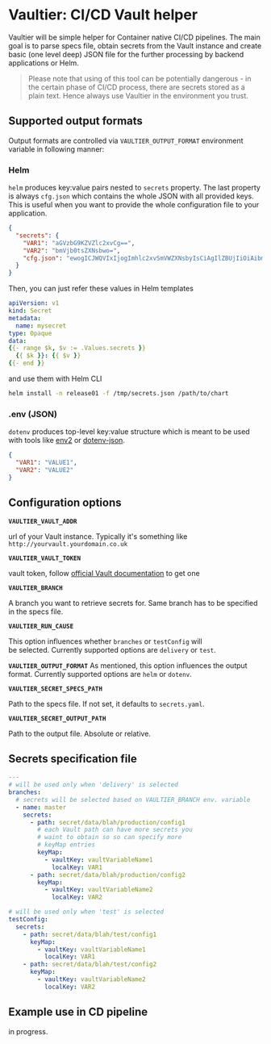 # Vaultier: CI/CD Vault helper

Vaultier will be simple helper for Container native CI/CD pipelines. 
The main goal is to parse specs file, obtain secrets from the Vault 
instance and create basic (one level deep) JSON file for the further 
processing by backend applications or Helm.

> Please note that using of this tool can be potentially dangerous - 
> in the certain phase of CI/CD process, there are secrets stored as 
> a plain text. Hence always use Vaultier in the environment you trust.

## Supported output formats

Output formats are controlled via `VAULTIER_OUTPUT_FORMAT` environment variable 
in following manner:

### Helm

`helm` produces key:value pairs nested to `secrets` property. The last property is 
always `cfg.json` which contains the whole JSON with all provided keys. This is useful 
when you want to provide the whole configuration file to your application.

```json
{
  "secrets": {
    "VAR1": "aGVzbG9KZVZlc2xvCg==",
    "VAR2": "bmVjb0tsZXNsbwo=",
    "cfg.json": "ewogICJWQVIxIjogImhlc2xvSmVWZXNsbyIsCiAgIlZBUjIiOiAibmVjb0tsZXNsbyIKfQo="
  }
}
```

Then, you can just refer these values in Helm templates

```yaml
apiVersion: v1
kind: Secret
metadata:
  name: mysecret
type: Opaque
data:
{{- range $k, $v := .Values.secrets }}
  {{ $k }}: {{ $v }}
{{- end }}
```

and use them with Helm CLI

```bash
helm install -n release01 -f /tmp/secrets.json /path/to/chart
```

### .env (JSON)

`dotenv` produces top-level key:value structure which is meant to be 
used with tools like [env2](https://www.npmjs.com/package/env2) or 
[dotenv-json](https://www.npmjs.com/package/dotenv-json).

```json
{
  "VAR1": "VALUE1",
  "VAR2": "VALUE2"
}
```

## Configuration options

**`VAULTIER_VAULT_ADDR`**

url of your Vault instance. Typically it's something 
like `http://yourvault.yourdomain.co.uk`

**`VAULTIER_VAULT_TOKEN`** 

vault token, follow 
[official Vault documentation](https://www.vaultproject.io/docs/commands/token/create.html) 
to get one

**`VAULTIER_BRANCH`**

A branch you want to retrieve secrets for. Same branch has to be 
specified in the specs file. 

**`VAULTIER_RUN_CAUSE`**

This option influences whether `branches` or `testConfig` will  
be selected. Currently supported options are `delivery` or `test`.

**`VAULTIER_OUTPUT_FORMAT`**
As mentioned, this option influences the output format. 
Currently supported options are `helm` or `dotenv`.

**`VAULTIER_SECRET_SPECS_PATH`**

Path to the specs file. If not set, it defaults to `secrets.yaml`.

**`VAULTIER_SECRET_OUTPUT_PATH`**

Path to the output file. Absolute or relative.

## Secrets specification file

```yaml
---
# will be used only when 'delivery' is selected
branches:
  # secrets will be selected based on VAULTIER_BRANCH env. variable
  - name: master
    secrets:
      - path: secret/data/blah/production/config1
        # each Vault path can have more secrets you
        # waint to obtain so so can specify more
        # keyMap entries
        keyMap:
          - vaultKey: vaultVariableName1
            localKey: VAR1
      - path: secret/data/blah/production/config2
        keyMap:
          - vaultKey: vaultVariableName2
            localKey: VAR2

# will be used only when 'test' is selected
testConfig:
  secrets:
    - path: secret/data/blah/test/config1
      keyMap:
        - vaultKey: vaultVariableName1
          localKey: VAR1
    - path: secret/data/blah/test/config2
      keyMap:
        - vaultKey: vaultVariableName2
          localKey: VAR2
```

## Example use in CD pipeline

in progress.